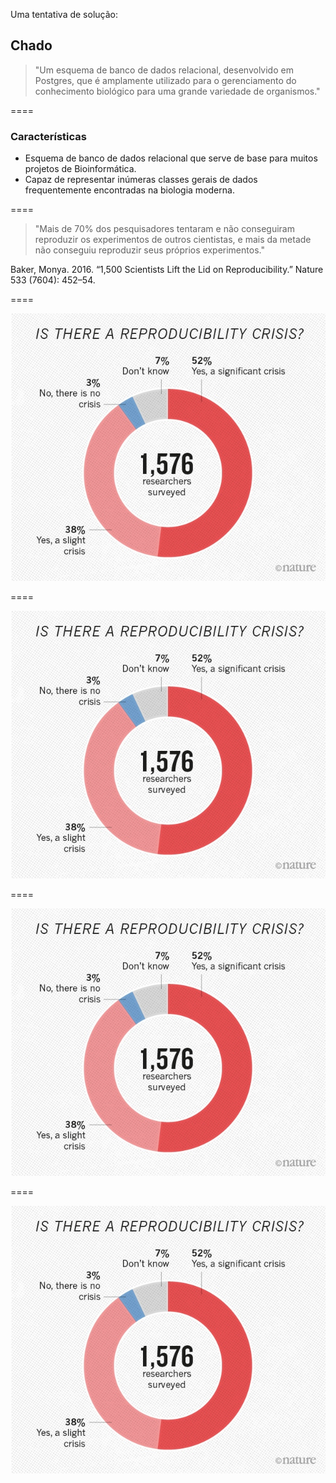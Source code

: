 <!-- .slide: data-background="img/motivation.jpg" -->

Uma tentativa de solução:

## Chado

> "Um esquema de banco de dados relacional, desenvolvido em Postgres, que é amplamente utilizado para o gerenciamento do conhecimento biológico para uma grande variedade de organismos."

====

<!-- .slide: data-background="img/motivation.jpg" -->


### Características

- Esquema de banco de dados relacional que serve de base para muitos projetos de Bioinformática.
- Capaz de representar inúmeras classes gerais de dados frequentemente encontradas na biologia moderna.

====

> "Mais de 70% dos pesquisadores tentaram e não conseguiram reproduzir os experimentos de outros cientistas, e mais da metade não conseguiu reproduzir seus próprios experimentos."

Baker, Monya. 2016. “1,500 Scientists Lift the Lid on
Reproducibility.” Nature 533 (7604): 452–54.

====


![avatar][avatar] <!-- .element: class="pull-center" -->

[avatar]: ../shared/img/1.jpeg

====


![avatar][avatar] <!-- .element: class="pull-center" -->

[avatar]: ../shared/img/2.png

====


![avatar][avatar]

[avatar]: ../shared/img/3.jpg

====


![avatar][avatar]

[avatar]: ../shared/img/111.png
